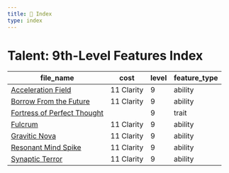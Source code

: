 ```yaml
---
title: 📑 Index
type: index
---
```


# Talent: 9th-Level Features Index

| file_name                                                           | cost       | level | feature_type |
| ------------------------------------------------------------------- | ---------- | ----- | ------------ |
| [Acceleration Field](../Acceleration%20Field)                       | 11 Clarity | 9     | ability      |
| [Borrow From the Future](../Borrow%20From%20the%20Future)           | 11 Clarity | 9     | ability      |
| [Fortress of Perfect Thought](../Fortress%20of%20Perfect%20Thought) |            | 9     | trait        |
| [Fulcrum](../Fulcrum)                                               | 11 Clarity | 9     | ability      |
| [Gravitic Nova](../Gravitic%20Nova)                                 | 11 Clarity | 9     | ability      |
| [Resonant Mind Spike](../Resonant%20Mind%20Spike)                   | 11 Clarity | 9     | ability      |
| [Synaptic Terror](../Synaptic%20Terror)                             | 11 Clarity | 9     | ability      |

